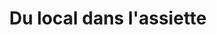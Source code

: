 ---
title: "Du local dans l'assiette"
url: /grisolles/du-local-dans-lassiette/
shop: Lebensmittel
---